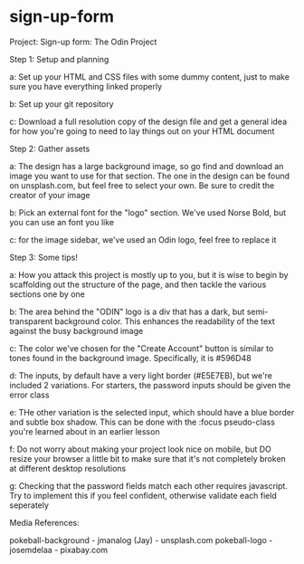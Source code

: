 # sign-up-form

Project: Sign-up form: The Odin Project



Step 1: Setup and planning

a: Set up your HTML and CSS files with some dummy content, just to make sure you have everything linked properly

b: Set up your git repository

c: Download a full resolution copy of the design file and get a general idea for how you're going to need to lay things out on your HTML document



Step 2: Gather assets

a: The design has a large background image, so go find and download an image you want to use for that section. The one in the design can be found on unsplash.com, but feel free to select your own. Be sure to credit the creator of your image

b: Pick an external font for the "logo" section. We've used Norse Bold, but  you can use an font you like

c: for the image sidebar, we've used an Odin logo, feel free to replace it



Step 3: Some tips!

a: How you attack this project is mostly up to you, but it is wise to begin by scaffolding out the structure of the page, and then tackle the various sections one by one

b: The area behind the "ODIN" logo is a div that has a dark, but semi-transparent background color. This enhances the readability of the text against the busy background image

c: The color we've chosen for the "Create Account" button is similar to tones found in the background image. Specifically, it is #596D48

d: The inputs, by default have a very light border (#E5E7EB), but we're included 2 variations. For starters, the password inputs should be given the error class

e: THe other variation is the selected input, which should have a blue border and subtle box shadow. This can be done with the :focus pseudo-class you're learned about in an earlier lesson

f: Do not worry about making your project look nice on mobile, but DO resize your browser a little bit to make sure that it's not completely broken at different desktop resolutions

g: Checking that the password fields match each other requires javascript. Try to implement this if you feel confident, otherwise validate each field seperately



Media References:

pokeball-background - jmanalog (Jay) - unsplash.com
pokeball-logo - josemdelaa - pixabay.com
  
